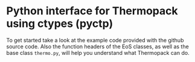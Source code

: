 # Python interface for Thermopack using ctypes (pyctp)

To get started take a look at the example code provided with the github source code. Also the function headers of the EoS classes, as well as the base class `thermo.py`, will help you understand what Thermopack can do.
